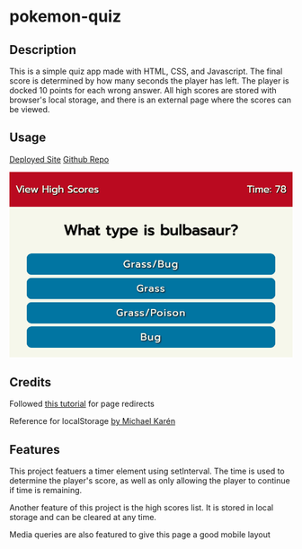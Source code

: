 # pokemon-quiz

## Description

This is a simple quiz app made with HTML, CSS, and Javascript. The final score is
determined by how many seconds the player has left. The player is docked 10 points for
each wrong answer. All high scores are stored with browser's local storage, and there
is an external page where the scores can be viewed.

## Usage

[Deployed Site](https://hope428.github.io/pokemon-quiz/index.html)
[Github Repo](https://github.com/hope428/pokemon-quiz)

![Screenshot of quiz question](./assets/images/screenshot.png)

## Credits

Followed [this tutorial](https://www.w3schools.com/js/js_window_location.asp) for page redirects 

Reference for localStorage [by Michael Karén](https://michael-karen.medium.com/how-to-save-high-scores-in-local-storage-7860baca9d68)


## Features

This project featuers a timer element using setInterval. The time is used to determine
the player's score, as well as only allowing the player to continue if time is remaining.

Another feature of this project is the high scores list. It is stored in local storage and 
can be cleared at any time.

Media queries are also featured to give this page a good mobile layout

